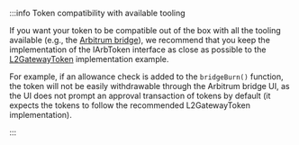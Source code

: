 :::info Token compatibility with available tooling

If you want your token to be compatible out of the box with all the tooling available (e.g., the [Arbitrum bridge](https://bridge.arbitrum.io/)), we recommend that you keep the implementation of the IArbToken interface as close as possible to the [L2GatewayToken](https://github.com/OffchainLabs/token-bridge-contracts/blob/main/contracts/tokenbridge/libraries/L2GatewayToken.sol) implementation example.

For example, if an allowance check is added to the `bridgeBurn()` function, the token will not be easily withdrawable through the Arbitrum bridge UI, as the UI does not prompt an approval transaction of tokens by default (it expects the tokens to follow the recommended L2GatewayToken implementation).

:::
